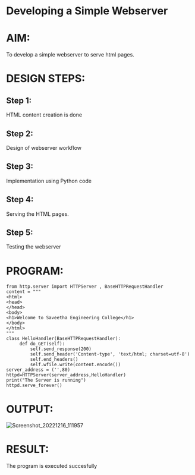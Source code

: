 # Developing a Simple Webserver

# AIM:
To develop a simple webserver to serve html pages.

# DESIGN STEPS:

## Step 1:

HTML content creation is done

## Step 2:

Design of webserver workflow

## Step 3:

Implementation using Python code

## Step 4:

Serving the HTML pages.

## Step 5:

Testing the webserver

# PROGRAM:
```
from http.server import HTTPServer , BaseHTTPRequestHandler
content = """
<html>
<head>
</head>
<body>
<h1>Welcome to Saveetha Engineering College</h1>
</body>
</html>
"""
class HelloHandler(BaseHTTPRequestHandler):
     def do_GET(self):
         self.send_response(200)
         self.send_header('Content-type', 'text/html; charset=utf-8')
         self.end_headers()
         self.wfile.write(content.encode())
server_address = ('',80)
httpd=HTTPServer(server_address,HelloHandler)
print("The Server is running")
httpd.serve_forever()
```

# OUTPUT:

![Screenshot_20221216_111957](https://user-images.githubusercontent.com/119657317/215681690-603dfa0d-566c-4709-b38c-21289acbbf26.png)

# RESULT:

The program is executed succesfully
